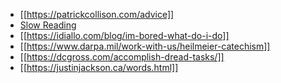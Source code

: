 - [[https://patrickcollison.com/advice]]
- [Slow Reading](https://www.theindy.us/slow-reading/)
- [[https://idiallo.com/blog/im-bored-what-do-i-do]]
- [[https://www.darpa.mil/work-with-us/heilmeier-catechism]]
- [[https://dcgross.com/accomplish-dread-tasks/]]
- [[https://justinjackson.ca/words.html]]
